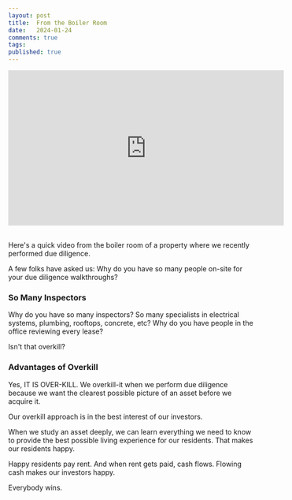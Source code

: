 ```yaml
---
layout: post
title:  From the Boiler Room
date:   2024-01-24
comments: true
tags: 
published: true
---
```


<div class="video-container"> 
<iframe width="560" height="315" src="https://www.youtube.com/embed/WWfs4T-UNGs?si=zlQWf6YgyLat_sbR" title="YouTube video player" frameborder="0" allow="accelerometer; autoplay; clipboard-write; encrypted-media; gyroscope; picture-in-picture; web-share" allowfullscreen></iframe>
</div>
<br/>

Here's a quick video from the boiler room of a property where we recently performed due diligence.

A few folks have asked us: Why do you have so many people on-site for your due diligence walkthroughs?

### So Many Inspectors

Why do you have so many inspectors? So many specialists in electrical systems, plumbing, rooftops, concrete, etc? Why do you have people in the office reviewing every lease?

Isn't that overkill?

<!--more-->

### Advantages of Overkill

Yes, IT IS OVER-KILL. We overkill-it when we perform due diligence because we want the clearest possible picture of an asset before we acquire it.

Our overkill approach is in the best interest of our investors.

When we study an asset deeply, we can learn everything we need to know to provide the best possible living experience for our residents. That makes our residents happy.

Happy residents pay rent. And when rent gets paid, cash flows. Flowing cash makes our investors happy.

Everybody wins.


